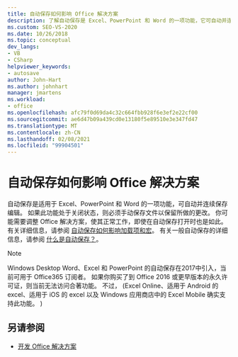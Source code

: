 ```yaml
---
title: 自动保存如何影响 Office 解决方案
description: 了解自动保存是 Excel、PowerPoint 和 Word 的一项功能，它可自动并连续保存编辑。
ms.custom: SEO-VS-2020
ms.date: 10/26/2018
ms.topic: conceptual
dev_langs:
- VB
- CSharp
helpviewer_keywords:
- autosave
author: John-Hart
ms.author: johnhart
manager: jmartens
ms.workload:
- office
ms.openlocfilehash: afc79f0d69da4c32c664fbb928f6e3ef2e22cf00
ms.sourcegitcommit: ae6d47b09a439cd0e13180f5e89510e3e347fd47
ms.translationtype: MT
ms.contentlocale: zh-CN
ms.lasthandoff: 02/08/2021
ms.locfileid: "99904501"
---
```

# <a name="how-autosave-impacts-office-solutions"></a>自动保存如何影响 Office 解决方案

自动保存是适用于 Excel、PowerPoint 和 Word 的一项功能，可自动并连续保存编辑。 如果此功能处于关闭状态，则必须手动保存文件以保留所做的更改。 你可能需要调整 Office 解决方案，使其正常工作，即使在自动保存打开时也是如此。 有关详细信息，请参阅 [自动保存如何影响加载项和宏](/office/vba/library-reference/concepts/how-autosave-impacts-addins-and-macros)。 有关一般自动保存的详细信息，请参阅 [什么是自动保存？](https://support.office.com/en-US/article/What-is-AutoSave-6d6bd723-ebfd-4e40-b5f6-ae6e8088f7a5)。

> [!NOTE]
> Windows Desktop Word、Excel 和 PowerPoint 的自动保存在2017中引入，当前可用于 Office365 订阅者。 如果你购买了到 Office 2016 或更早版本的永久许可证，则当前无法访问合著功能。 不过， (Excel Online、适用于 Android 的 excel、适用于 iOS 的 excel 以及 Windows 应用商店中的 Excel Mobile 确实支持此功能。 ) 

## <a name="see-also"></a>另请参阅
- [开发 Office 解决方案](./developing-office-solutions.md)
